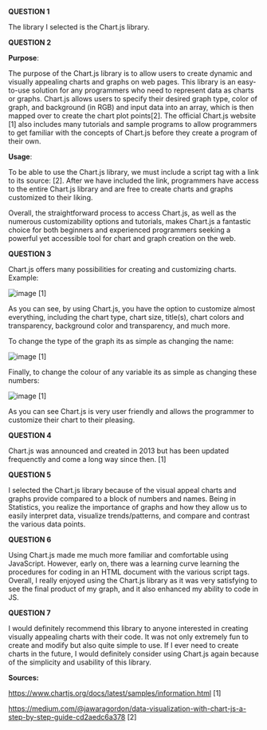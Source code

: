 **QUESTION 1**

The library I selected is the Chart.js library.

**QUESTION 2**

**Purpose**:

The purpose of the Chart.js library is to allow users to create dynamic and visually appealing charts and graphs on web pages. This library is an easy-to-use solution for any programmers who need to represent data as charts or graphs. Chart.js allows users to specify their desired graph type, color of graph, and background (in RGB) and input data into an array, which is then mapped over to create the chart plot points[2]. The official Chart.js website [1] also includes many tutorials and sample programs to allow programmers to get familiar with the concepts of Chart.js before they create a program of their own.

**Usage**: 

To be able to use the Chart.js library, we must include a script tag with a link to its source: <script src="https://cdn.jsdelivr.net/npm/chart.js"></script> [2]. After we have included the link, programmers have access to the entire Chart.js library and are free to create charts and graphs customized to their liking.

Overall, the straightforward process to access Chart.js, as well as the numerous customizability options and tutorials, makes Chart.js a fantastic choice for both beginners and experienced programmers seeking a powerful yet accessible tool for chart and graph creation on the web.

**QUESTION 3**

Chart.js offers many possibilities for creating and customizing charts. Example:
   
   ![image](https://github.com/CS2613-FA23/explorationactivity2-ChrisComeauu/assets/144265204/21f1f7d3-7cc5-4598-aaa4-e5870b5f1ef0) [1]

As you can see, by using Chart.js, you have the option to customize almost everything, including the chart type, chart size, title(s), chart colors and transparency, background color and transparency, and much more.

To change the type of the graph its as simple as changing the name:

![image](https://github.com/CS2613-FA23/explorationactivity2-ChrisComeauu/assets/144265204/65828686-ede6-44ee-9a78-46c5548f6bf4) [1]

Finally, to change the colour of any variable its as simple as changing these numbers:

![image](https://github.com/CS2613-FA23/explorationactivity2-ChrisComeauu/assets/144265204/d8f82b78-fa3d-4d96-ba4c-062224caf12a) [1]

As you can see Chart.js is very user friendly and allows the programmer to customize their chart to their pleasing.


**QUESTION 4**

Chart.js was announced and created in 2013 but has been updated frequenctly and come a long way since then. [1]

**QUESTION 5**

I selected the Chart.js library because of the visual appeal charts and graphs provide compared to a block of numbers and names. Being in Statistics, you realize the importance of graphs and how they allow us to easily interpret data, visualize trends/patterns, and compare and contrast the various data points.

**QUESTION 6**

Using Chart.js made me much more familiar and comfortable using JavaScript. However, early on, there was a learning curve learning the procedures for coding in an HTML document with the various script tags. Overall, I really enjoyed using the Chart.js library as it was very satisfying to see the final product of my graph, and it also enhanced my ability to code in JS.

**QUESTION 7**

I would definitely recommend this library to anyone interested in creating visually appealing charts with their code. It was not only extremely fun to create and modify but also quite simple to use. If I ever need to create charts in the future, I would definitely consider using Chart.js again because of the simplicity and usability of this library.

**Sources:** 

https://www.chartjs.org/docs/latest/samples/information.html [1]

https://medium.com/@jawaragordon/data-visualization-with-chart-js-a-step-by-step-guide-cd2aedc6a378 [2]
